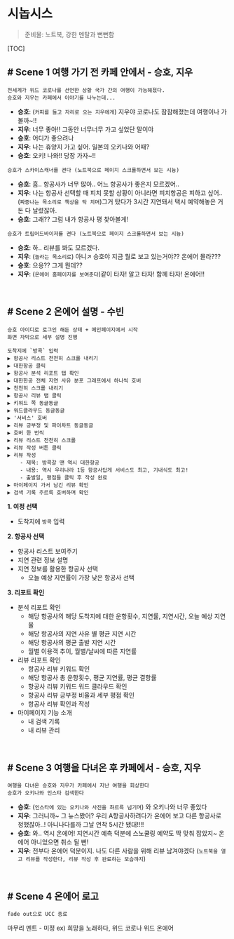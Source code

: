 # 시놉시스
> 준비물: 노트북, 강한 멘탈과 뻔뻔함

[TOC]

## # Scene 1 여행 가기 전 카페 안에서 - 승호, 지우
```
전세계가 위드 코로나를 선언한 상황 국가 간의 여행이 가능해졌다. 
승호와 지우는 카페에서 이야기를 나누는데...
```

- **승호**: (`커피를 들고 자리로 오는 지우에게`) 지우야 코로나도 잠잠해졌는데 여행이나 가볼까~!!
- **지우**: 너무 좋아!! 그동안 너무너무 가고 싶었단 말이야
- **승호**: 어디가 좋으려나
- **지우**: 나는 휴양지 가고 싶어. 일본의 오키나와 어때?
- **승호**: 오키! 나와!! 당장 가자~!! 

```
승호가 스카이스캐너를 켠다 (노트북으로 페이지 스크롤하면서 보는 시늉)
```

- **승호**: 흠.. 항공사가 너무 많아.. 어느 항공사가 좋은지 모르겠어.. 
- **지우**: 나는 항공사 선택할 때 피치 못할 상황이 아니라면 피치항공은 피하고 싶어.. (`짜증나는 목소리로 책상을 탁 치며`)그거 탔다가 3시간 지연돼서 택시 예약해놓은 거 돈 다 날렸잖아.
- **승호**: 그래?? 그럼 내가 항공사 평 찾아볼게!

```
승호가 트립어드바이저를 켠다 (노트북으로 페이지 스크롤하면서 보는 시늉)
```
- **승호**: 하.. 리뷰를 봐도 모르겠다. 
- **지우**: (`놀라는 목소리로`) 아니↗ 승호야 지금 뭘로 보고 있는거야?? 온에어 몰라???
- **승호**: 으응?? 그게 뭔데??
- **지우**: (`온에어 홈페이지를 보여준다`)같이 타자! 알고 타자! 함께 타자! 온에어!!

<br>

## # Scene 2 온에어 설명 - 수빈
```
승호 아이디로 로그인 해둔 상태 + 메인페이지에서 시작
화면 자막으로 세부 설명 진행
```
```
도착지에 `방콕` 입력 
▶ 항공사 리스트 천천히 스크롤 내리기 
▶ 대한항공 클릭
▶ 항공사 분석 리포트 탭 확인
▶ 대한한공 전체 지연 사유 분포 그래프에서 하나씩 호버
▶ 천천히 스크롤 내리기
▶ 항공사 리뷰 탭 클릭 
▶ 키워드 쪽 동글동글 
▶ 워드클라우드 동글동글 
▶ '서비스' 호버
▶ 리뷰 긍부정 및 파이차트 동글동글 
▶ 호버 한 번씩 
▶ 리뷰 리스트 천천히 스크롤 
▶ 리뷰 작성 버튼 클릭
▶ 리뷰 작성
    - 제목: 방콕갈 땐 역시 대한항공
    - 내용: 역시 우리나라 1등 항공사답게 서비스도 최고, 기내식도 최고!
    - 출발일, 평점들 클릭 후 작성 완료
▶ 마이페이지 가서 남긴 리뷰 확인 
▶ 검색 기록 주르륵 호버하며 확인 
```

**1. 여정 선택**
- 도착지에 `방콕` 입력

**2. 항공사 선택**
- 항공사 리스트 보여주기
- 지연 관련 정보 설명
- 지연 정보를 활용한 항공사 선택
    - 오늘 예상 지연률이 가장 낮은 항공사 선택


**3. 리포트 확인**
- 분석 리포트 확인
    - 해당 항공사의 해당 도착지에 대한 운항횟수, 지연률, 지연시간, 오늘 예상 지연율
    - 해당 항공사의 지연 사유 별 평균 지연 시간
    - 해당 항공사의 평균 출발 지연 시간
    - 월별 이용객 추이, 월별/날씨에 따른 지연률
- 리뷰 리포트 확인
    - 항공사 리뷰 키워드 확인
    - 해당 항공사 총 운항횟수, 평균 지연률, 평균 결항률
    - 항공사 리뷰 키워드 워드 클라우드 확인
    - 항공사 리뷰 긍부정 비율과 세부 평점 확인
    - 항공사 리뷰 확인과 작성
- 마이페이지 기능 소개
    - 내 검색 기록
    - 내 리뷰 관리

<br>

## # Scene 3 여행을 다녀온 후 카페에서 - 승호, 지우
```
여행을 다녀온 승호와 지우가 카페에서 지난 여행을 회상한다
승호가 오키나와 인스타 검색한다
```
- **승호**: (`인스타에 있는 오키나와 사진을 촤르륵 넘기며`) 와 오키나와 너무 좋았다
- **지우**: 그러니까~ 그 뉴스봤어? 우리 A항공사하려다가 온에어 보고 다른 항공사로 정했잖아..! 아니나다를까 그날 연착 5시간 됐대!!!! 
- **승호**: 와.. 역시 온에어! 지연시간 예측 덕분에 스노쿨링 예약도 딱 맞춰 잡았지~ 온에어 아니었으면 취소 될 뻔!
- **지우**: 전부다 온에어 덕분이지. 나도 다른 사람을 위해 리뷰 남겨야겠다 (`노트북을 열고 리뷰를 작성한다, 리뷰 작성 후 완료하는 모습까지`)

<br>

## # Scene 4 온에어 로고 
```
fade out으로 UCC 종료
```

마무리 멘트 - 미정 ex) 희망을 노래하다, 위드 코로나 위드 온에어



